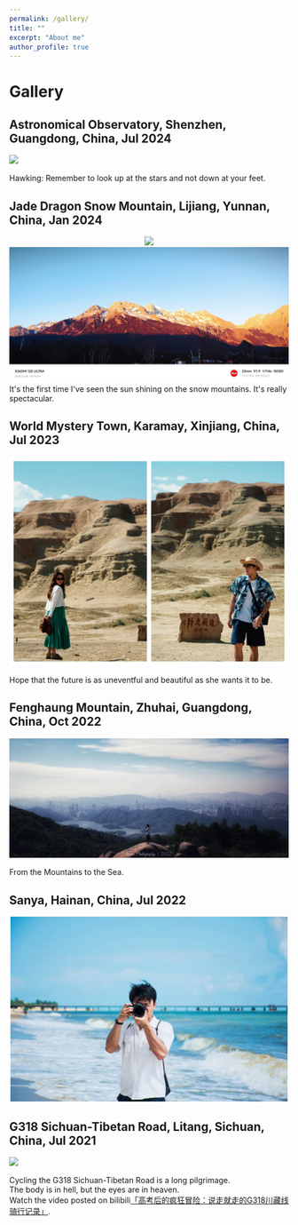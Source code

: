 ```yaml
---
permalink: /gallery/
title: ""
excerpt: "About me"
author_profile: true
---
```


# Gallery

## Astronomical Observatory, Shenzhen, Guangdong, China, Jul 2024
<img src='/images/Shenzhen-Tianwentai.jpg'>

Hawking: Remember to look up at the stars and not down at your feet.

## Jade Dragon Snow Mountain, Lijiang, Yunnan, China, Jan 2024
<div align=center> <img src='/images/snow-yunnan.jpg' width="600"></div>
<img src='/images/rizhaojinshan.jpeg'>
It's the first time I've seen the sun shining on the snow mountains. It's really spectacular.

## World Mystery Town, Karamay, Xinjiang, China, Jul 2023
<div align=center> <img src='/images/xinjiang.jpeg' width="600"></div>

Hope that the future is as uneventful and beautiful as she wants it to be.

##  Fenghaung Mountain, Zhuhai, Guangdong, China, Oct 2022  
<img src='/images/fenghuangshan.jpeg'>

From the Mountains to the Sea.

## Sanya, Hainan, China, Jul 2022
<div align=center> <img src='/images/hainansanya.jpeg' width="500"></div>



## G318 Sichuan-Tibetan Road, Litang, Sichuan, China, Jul 2021
<img src='/images/trip_to_Tibet.jpeg'>

Cycling the G318 Sichuan-Tibetan Road is a long pilgrimage. <br />
The body is in hell, but the eyes are in heaven. <br />
Watch the video posted on bilibili<a href="https://www.bilibili.com/video/BV11g411N7FB">「高考后的疯狂冒险：说走就走的G318川藏线骑行记录」</a>.

